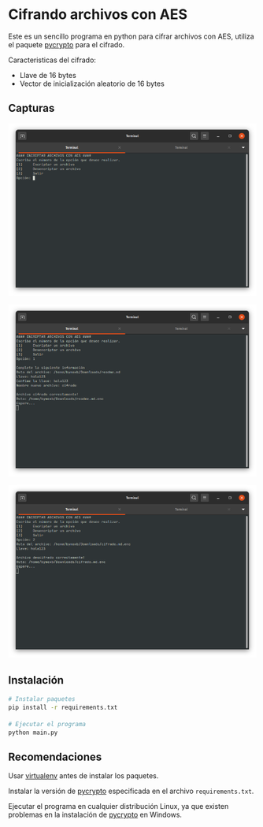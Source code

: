 # Cifrando archivos con AES

Este es un sencillo programa en python para cifrar archivos con AES, utiliza el paquete [pycrypto](https://pypi.org/project/pycrypto/) para el cifrado.

Caracteristicas del cifrado:

* Llave de 16 bytes
* Vector de inicialización aleatorio de 16 bytes

## Capturas

![Menu](src/1.png "Menu")

![Cifrado de archivo](src/2.png "Cifrando de archivo")

![Descifrado de archivo](src/3.png "Descifrado de archivo")

## Instalación

```bash
# Instalar paquetes
pip install -r requirements.txt

# Ejecutar el programa
python main.py
```

## Recomendaciones

Usar [virtualenv](https://github.com/pypa/virtualenv) antes de instalar los paquetes.

Instalar la versión de [pycrypto](https://pypi.org/project/pycrypto/) especificada en el archivo `requirements.txt`.

Ejecutar el programa en cualquier distribución Linux, ya que existen problemas en la instalación de [pycrypto](https://pypi.org/project/pycrypto/) en Windows.
